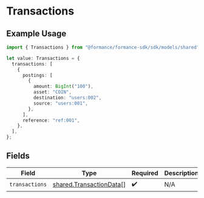 # Transactions

## Example Usage

```typescript
import { Transactions } from "@formance/formance-sdk/sdk/models/shared";

let value: Transactions = {
  transactions: [
    {
      postings: [
        {
          amount: BigInt("100"),
          asset: "COIN",
          destination: "users:002",
          source: "users:001",
        },
      ],
      reference: "ref:001",
    },
  ],
};
```

## Fields

| Field                                                                     | Type                                                                      | Required                                                                  | Description                                                               |
| ------------------------------------------------------------------------- | ------------------------------------------------------------------------- | ------------------------------------------------------------------------- | ------------------------------------------------------------------------- |
| `transactions`                                                            | [shared.TransactionData](../../../sdk/models/shared/transactiondata.md)[] | :heavy_check_mark:                                                        | N/A                                                                       |